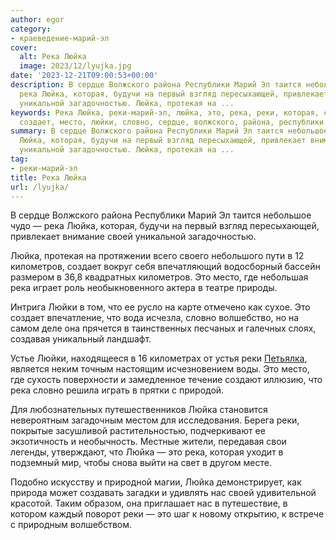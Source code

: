 ```yaml
---
author: egor
category:
- краеведение-марий-эл
cover:
  alt: Река Люйка
  image: 2023/12/lyujka.jpg
date: '2023-12-21T09:00:53+00:00'
description: В сердце Волжского района Республики Марий Эл таится небольшое чудо —
  река Люйка, которая, будучи на первый взгляд пересыхающей, привлекает внимание своей
  уникальной загадочностью. Люйка, протекая на ...
keywords: Река Люйка, реки-марий-эл, люйка, это, река, реки, которая, своей, километров,
  создает, место, люйки, словно, сердце, волжского, района, республики
summary: В сердце Волжского района Республики Марий Эл таится небольшое чудо — река
  Люйка, которая, будучи на первый взгляд пересыхающей, привлекает внимание своей
  уникальной загадочностью. Люйка, протекая на ...
tag:
- реки-марий-эл
title: Река Люйка
url: /lyujka/
---
```


В сердце Волжского района Республики Марий Эл таится небольшое чудо — река Люйка, которая, будучи на первый взгляд пересыхающей, привлекает внимание своей уникальной загадочностью.

Люйка, протекая на протяжении всего своего небольшого пути в 12 километров, создает вокруг себя впечатляющий водосборный бассейн размером в 36,8 квадратных километров. Это место, где небольшая река играет роль необыкновенного актера в театре природы.

Интрига Люйки в том, что ее русло на карте отмечено как сухое. Это создает впечатление, что вода исчезла, словно волшебство, но на самом деле она прячется в таинственных песчаных и галечных слоях, создавая уникальный ландшафт.

Устье Люйки, находящееся в 16 километрах от устья реки [Петьялка](/petyalka/), является неким точным настоящим исчезновением воды. Это место, где сухость поверхности и замедленное течение создают иллюзию, что река словно решила играть в прятки с природой.

Для любознательных путешественников Люйка становится невероятным загадочным местом для исследования. Берега реки, покрытые засушливой растительностью, подчеркивают ее экзотичность и необычность. Местные жители, передавая свои легенды, утверждают, что Люйка — это река, которая уходит в подземный мир, чтобы снова выйти на свет в другом месте.

Подобно искусству и природной магии, Люйка демонстрирует, как природа может создавать загадки и удивлять нас своей удивительной красотой. Таким образом, она приглашает нас в путешествие, в котором каждый поворот реки — это шаг к новому открытию, к встрече с природным волшебством.